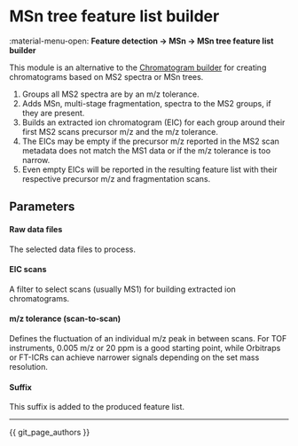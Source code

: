 # MSn tree feature list builder

:material-menu-open: **Feature detection → MSn → MSn tree feature list builder** 

This module is an alternative to the [Chromatogram builder](../lc-ms_featdet/featdet_adap_chromatogram_builder/adap-chromatogram-builder.md) 
for creating chromatograms based on MS2 spectra or MSn trees. 

1. Groups all MS2 spectra are by an m/z tolerance.
2. Adds MSn, multi-stage fragmentation, spectra to the MS2 groups, if they are present.
3. Builds an extracted ion chromatogram (EIC) for each group around their first MS2 scans precursor m/z and the m/z tolerance.
4. The EICs may be empty if the precursor m/z reported in the MS2 scan metadata does not match the MS1 data or if the m/z tolerance is too narrow.
5. Even empty EICs will be reported in the resulting feature list with their respective precursor m/z and fragmentation scans.

## Parameters

#### Raw data files
The selected data files to process. 

#### EIC scans
A filter to select scans (usually MS1) for building extracted ion chromatograms. 

#### m/z tolerance (scan-to-scan)
Defines the fluctuation of an individual m/z peak in between scans. For TOF instruments, 0.005 m/z
or 20 ppm is a good starting point, while Orbitraps or FT-ICRs can achieve narrower signals
depending on the set mass resolution.

#### Suffix
This suffix is added to the produced feature list.


---

{{ git_page_authors }}
